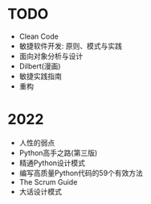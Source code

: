 
# TODO
- Clean Code
- 敏捷软件开发: 原则、模式与实践
- 面向对象分析与设计
- Dilbert(漫画)
- 敏捷实践指南
- 重构

# 2022
- 人性的弱点
- Python高手之路(第三版)
- 精通Python设计模式
- 编写高质量Python代码的59个有效方法
- The Scrum Guide
- 大话设计模式
